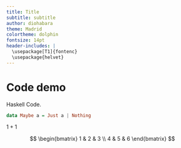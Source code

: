 ```yaml
---
title: Title
subtitle: subtitle
author: diohabara
theme: Madrid
colortheme: dolphin
fontsize: 14pt
header-includes: |
  \usepackage[T1]{fontenc}
  \usepackage{helvet}
---
```


# Code demo

Haskell Code.

```hs
data Maybe a = Just a | Nothing
```

$1 + 1$

$$
\begin{bmatrix}
  1 & 2 & 3 \\
  4 & 5 & 6
\end{bmatrix}
$$
